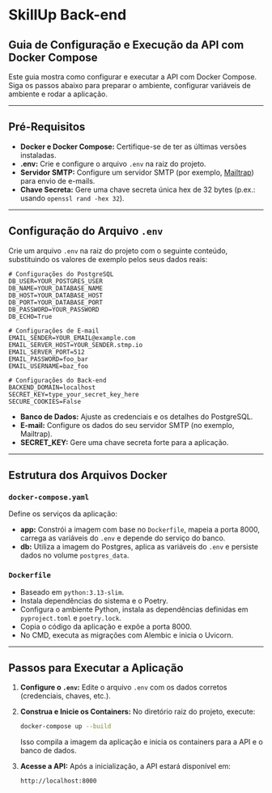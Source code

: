 # SkillUp Back-end

## Guia de Configuração e Execução da API com Docker Compose

Este guia mostra como configurar e executar a API com Docker Compose. Siga os passos abaixo para preparar o ambiente, configurar variáveis de ambiente e rodar a aplicação.

---

## Pré-Requisitos

- **Docker e Docker Compose:** Certifique-se de ter as últimas versões instaladas.
- **.env:** Crie e configure o arquivo `.env` na raiz do projeto.
- **Servidor SMTP:** Configure um servidor SMTP (por exemplo, [Mailtrap](https://mailtrap.io)) para envio de e-mails.
- **Chave Secreta:** Gere uma chave secreta única hex de 32 bytes (p.ex.: usando `openssl rand -hex 32`).

---

## Configuração do Arquivo `.env`

Crie um arquivo `.env` na raiz do projeto com o seguinte conteúdo, substituindo os valores de exemplo pelos seus dados reais:

```dotenv
# Configurações do PostgreSQL
DB_USER=YOUR_POSTGRES_USER
DB_NAME=YOUR_DATABASE_NAME
DB_HOST=YOUR_DATABASE_HOST
DB_PORT=YOUR_DATABASE_PORT
DB_PASSWORD=YOUR_PASSWORD
DB_ECHO=True

# Configurações de E-mail
EMAIL_SENDER=YOUR_EMAIL@example.com
EMAIL_SERVER_HOST=YOUR_SENDER.stmp.io
EMAIL_SERVER_PORT=512
EMAIL_PASSWORD=foo_bar
EMAIL_USERNAME=baz_foo

# Configurações do Back-end
BACKEND_DOMAIN=localhost
SECRET_KEY=type_your_secret_key_here
SECURE_COOKIES=False
```

- **Banco de Dados:** Ajuste as credenciais e os detalhes do PostgreSQL.
- **E-mail:** Configure os dados do seu servidor SMTP (no exemplo, Mailtrap).
- **SECRET_KEY:** Gere uma chave secreta forte para a aplicação.

---

## Estrutura dos Arquivos Docker

### `docker-compose.yaml`

Define os serviços da aplicação:

- **app:** Constrói a imagem com base no `Dockerfile`, mapeia a porta 8000, carrega as variáveis do `.env` e depende do serviço do banco.
- **db:** Utiliza a imagem do Postgres, aplica as variáveis do `.env` e persiste dados no volume `postgres_data`.

### `Dockerfile`

- Baseado em `python:3.13-slim`.
- Instala dependências do sistema e o Poetry.
- Configura o ambiente Python, instala as dependências definidas em `pyproject.toml` e `poetry.lock`.
- Copia o código da aplicação e expõe a porta 8000.
- No CMD, executa as migrações com Alembic e inicia o Uvicorn.

---

## Passos para Executar a Aplicação

1. **Configure o `.env`:**
   Edite o arquivo `.env` com os dados corretos (credenciais, chaves, etc.).

2. **Construa e Inicie os Containers:**
   No diretório raiz do projeto, execute:
   ```bash
   docker-compose up --build
   ```
   Isso compila a imagem da aplicação e inicia os containers para a API e o banco de dados.

3. **Acesse a API:**
   Após a inicialização, a API estará disponível em:
   ```
   http://localhost:8000
   ```
